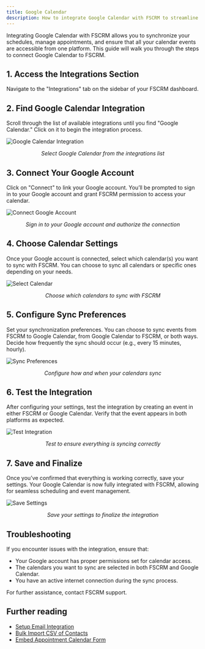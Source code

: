 ```yaml
---
title: Google Calendar
description: How to integrate Google Calendar with FSCRM to streamline scheduling and calendar management.
---
```


Integrating Google Calendar with FSCRM allows you to synchronize your schedules, manage appointments, and ensure that all your calendar events are accessible from one platform. This guide will walk you through the steps to connect Google Calendar to FSCRM.

## 1. Access the Integrations Section

Navigate to the "Integrations" tab on the sidebar of your FSCRM dashboard.

## 2. Find Google Calendar Integration

Scroll through the list of available integrations until you find "Google Calendar." Click on it to begin the integration process.

![Google Calendar Integration](/public/integrations-guide/google-calendar-integration.webp)  
*<p style="text-align: center;">Select Google Calendar from the integrations list</p>*

## 3. Connect Your Google Account

Click on "Connect" to link your Google account. You’ll be prompted to sign in to your Google account and grant FSCRM permission to access your calendar.

![Connect Google Account](/public/integrations-guide/connect-google-account.webp)  
*<p style="text-align: center;">Sign in to your Google account and authorize the connection</p>*

## 4. Choose Calendar Settings

Once your Google account is connected, select which calendar(s) you want to sync with FSCRM. You can choose to sync all calendars or specific ones depending on your needs.

![Select Calendar](/public/integrations-guide/select-calendar.webp)  
*<p style="text-align: center;">Choose which calendars to sync with FSCRM</p>*

## 5. Configure Sync Preferences

Set your synchronization preferences. You can choose to sync events from FSCRM to Google Calendar, from Google Calendar to FSCRM, or both ways. Decide how frequently the sync should occur (e.g., every 15 minutes, hourly).

![Sync Preferences](/public/integrations-guide/sync-preferences.webp)  
*<p style="text-align: center;">Configure how and when your calendars sync</p>*

## 6. Test the Integration

After configuring your settings, test the integration by creating an event in either FSCRM or Google Calendar. Verify that the event appears in both platforms as expected.

![Test Integration](/public/integrations-guide/test-integration.webp)  
*<p style="text-align: center;">Test to ensure everything is syncing correctly</p>*

## 7. Save and Finalize

Once you’ve confirmed that everything is working correctly, save your settings. Your Google Calendar is now fully integrated with FSCRM, allowing for seamless scheduling and event management.

![Save Settings](/public/integrations-guide/save-settings.webp)  
*<p style="text-align: center;">Save your settings to finalize the integration</p>*

## Troubleshooting

If you encounter issues with the integration, ensure that:
- Your Google account has proper permissions set for calendar access.
- The calendars you want to sync are selected in both FSCRM and Google Calendar.
- You have an active internet connection during the sync process.

For further assistance, contact FSCRM support.

## Further reading

- [Setup Email Integration](/guides/setup-email)
- [Bulk Import CSV of Contacts](/guides/bulk-import-contacts)
- [Embed Appointment Calendar Form](/guides/embed-appointment-calendar)
